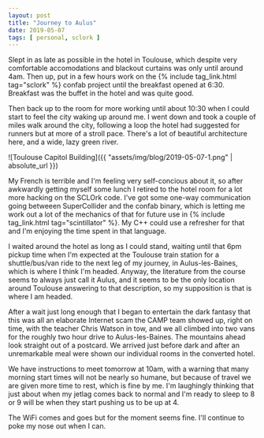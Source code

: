 ```yaml
---
layout: post
title: "Journey to Aulus"
date: 2019-05-07
tags: [ personal, sclork ]
---
```


Slept in as late as possible in the hotel in Toulouse, which despite very comfortable accomodations and blackout
curtains was only until around 4am. Then up, put in a few hours work on the {% include tag_link.html tag="sclork" %}
confab project until the breakfast opened at 6:30. Breakfast was the buffet in the hotel and was quite good.

Then back up to the room for more working until about 10:30 when I could start to feel the city waking up around me. I
went down and took a couple of miles walk around the city, following a loop the hotel had suggested for runners but at
more of a stroll pace. There's a lot of beautiful architecture here, and a wide, lazy green river.

![Toulouse Capitol Building]({{ "assets/img/blog/2019-05-07-1.png" | absolute_url }})

My French is terrible and I'm feeling very self-concious about it, so after awkwardly getting myself some lunch I
retired to the hotel room for a lot more hacking on the SCLOrk code. I've got some one-way communication going betweeen
SuperCollider and the confab binary, which is letting me work out a lot of the mechanics of that for future use in
{% include tag_link.html tag="scintillator" %}. My C++ could use a refresher for that and I'm enjoying the time spent
in that language.

I waited around the hotel as long as I could stand, waiting until that 6pm pickup time when I'm expected at the Toulouse
train station for a shuttle/bus/van ride to the next leg of my journey, in Aulus-les-Baines, which is where I think I'm
headed. Anyway, the literature from the course seems to always just call it Aulus, and it seems to be the only location
around Toulouse answering to that description, so my supposition is that is where I am headed.

After a wait just long enough that I began to entertain the dark fantasy that this was all an elaborate Internet scam
the CAMP team showed up, right on time, with the teacher Chris Watson in tow, and we all climbed into two vans for the
roughly two hour drive to Aulus-les-Baines. The mountains ahead look straight out of a postcard. We arrived just before
dark and after an unremarkable meal were shown our individual rooms in the converted hotel.

We have instructions to meet tomorrow at 10am, with a warning that many morning start times will not be nearly so
humane, but because of travel we are given more time to rest, which is fine by me. I'm laughingly thinking that just
about when my jetlag comes back to normal and I'm ready to sleep to 8 or 9 will be when they start pushing us to be
up at 4.

The WiFi comes and goes but for the moment seems fine. I'll continue to poke my nose out when I can.

